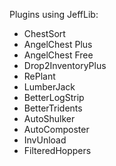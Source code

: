 Plugins using JeffLib:

- ChestSort
- AngelChest Plus
- AngelChest Free
- Drop2InventoryPlus
- RePlant
- LumberJack
- BetterLogStrip
- BetterTridents
- AutoShulker
- AutoComposter
- InvUnload
- FilteredHoppers
